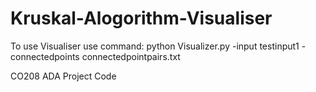 # Kruskal-Alogorithm-Visualiser
To use Visualiser use command:
python Visualizer.py -input testinput1 -connectedpoints connectedpointpairs.txt 

CO208 ADA Project Code
